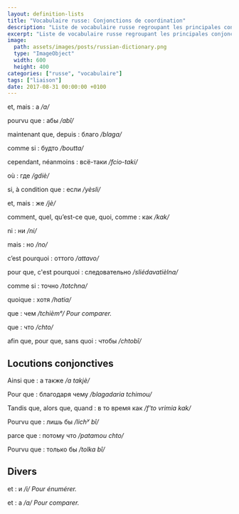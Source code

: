 ```yaml
---
layout: definition-lists
title: "Vocabulaire russe: Conjonctions de coordination"
description: "Liste de vocabulaire russe regroupant les principales conjonctions de coordination."
excerpt: "Liste de vocabulaire russe regroupant les principales conjonctions de coordination."
image:
  path: assets/images/posts/russian-dictionary.png
  type: "ImageObject"
  width: 600
  height: 400
categories: ["russe", "vocabulaire"]
tags: ["liaison"]
date: 2017-08-31 00:00:00 +0100
---
```


et, mais
: а
*/a/*

pourvu que
: абы
*/abî/*

maintenant que, depuis
: благо
*/blaga/*

comme si
: будто
*/boutta/*

cependant, néanmoins
: всё-таки
*/fcio-taki/*

où
: где
*/gdiè/*

si, à condition que
: если
*/yèsli/*

et, mais
: же
*/jè/*

comment, quel, qu’est-ce que, quoi, comme
: как
*/kak/*

ni
: ни
*/ni/*

mais
: но
*/no/*

c’est pourquoi
: оттого
*/attavo/*

pour que, c'est pourquoi
: следовательно
*/sliédavatièlna/*

comme si
: точно
*/totchna/*

quoique
: хотя
*/hatia/*

que
: чем
*/tchièmᵉ/ Pour comparer.*

que
: что
*/chto/*

afin que, pour que, sans quoi
: чтобы
*/chtobî/*



## Locutions conjonctives

Ainsi que
: а также
*/a takjè/*

Pour que
: благодаря чему
*/blagadaria tchimou/*

Tandis que, alors que, quand
: в то время как
*/f'to vrimia kak/*

Pourvu que
: лишь бы
*/lichʸ bî/*

parce que
: потому что
*/patamou chto/*

Pourvu que
: только бы
*/tolka bî/*


## Divers

et
: и
*/i/ Pour énumérer.*

et
: а
*/а/ Pour comparer.*
